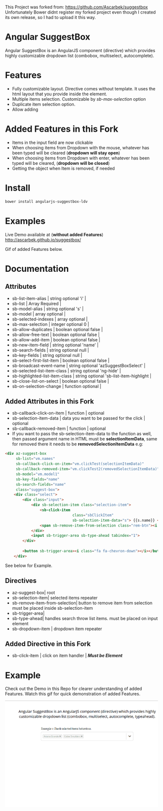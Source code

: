 This Project was forked from: <https://github.com/Ascarbek/suggestbox> <br/>
Unfortunately Bower didnt register my forked project even though I created its own release, so I had to upload it this way.

# Angular SuggestBox

Angular SuggestBox is an AngularJS component (directive) which provides highly customizable dropdown list (combobox, multiselect, autocomplete).

# Features

-   Fully customizable layout. Directive comes without template. It uses the html layout that you provide inside the element.
-   Multiple items selection. Customizable by _sb-max-selection_ option
-   Duplicate item selection option.
-   Allow adding

# Added Features in this Fork

-   Items in the input field are now clickable
-   When choosing items from Dropdown with the mouse, whatever has been typed will be cleared (**dropdown will stay open**)
-   When choosing items from Dropdown with enter, whatever has been typed will be cleared, (**dropdown will be closed**)
-   Getting the object when Item is removed, if needed  

# Install

```bash
bower install angularjs-suggestbox-ldv
```

# Examples

Live Demo available at (**without added Features**)
<http://ascarbek.github.io/suggestbox/>

Gif of added Features below.

# Documentation

## Attributes

-   sb-list-item-alias | string optional 'i' |
-   sb-list | Array Required |
-   sb-model-alias | string optional 's' |
-   sb-model | array optional |
-   sb-selected-indexes | array optional |
-   sb-max-selection | integer optional 0 |
-   sb-allow-duplicates | boolean optional false |
-   sb-allow-free-text | boolean optional false |
-   sb-allow-add-item | boolean optional false |
-   sb-new-item-field | string optional 'name' |
-   sb-search-fields | string optional null |
-   sb-key-fields | string optional null |
-   sb-select-first-list-item | boolean optional false |
-   sb-broadcast-event-name | string optional 'azSuggestBoxSelect' |
-   sb-selected-list-item-class | string optional 'ng-hide' |
-   sb-highlighted-list-item-class | string optional 'sb-list-item-highlight |
-   sb-close-list-on-select | boolean optional false |
-   sb-on-selection-change | function optional |

## Added Attributes in this Fork

-   sb-callback-click-on-item | function | optional
-   sb-selection-item-data | data you want to be passed for the click | optional
-   sb-callback-removed-item | function | optional
-   If you want to pass the sb-selection-item-data to the function as well, then passed argument name in HTML must be **selectionItemData**, same for removed there it needs to be **removedSelectionItemData** e.g:

```HTML
<div az-suggest-box
     sb-list="vm.names"
     sb-callback-click-on-item="vm.clickTest(selectionItemData)"
     sb-callback-removed-item="vm.clickTest2(removedSelectionItemData)"
     sb-model="vm.model1"
     sb-key-fields="name"
     sb-search-fields="name"
     class="suggest-box">
    <div class="select">
        <div class="input">
            <div sb-selection-item class="selection-item">
                <sb-click-item
                               class="sbClickItem"
                               sb-selection-item-data="s"> {{s.name}} </sb-click-item>&nbsp;
                <span sb-remove-item-from-selection class="rem-btn"><i class="fa fa-times"></i></span>
            </div>
            <input sb-trigger-area sb-type-ahead tabindex="1">
        </div>

        <button sb-trigger-area><i class="fa fa-chevron-down"></i></button>
    </div>
```

See below for Example.

## Directives

-   az-suggest-box| root
-   sb-selection-item| selected items repeater
-   sb-remove-item-from-selection| button to remove item from selection must be placed inside sb-selection-item
-   sb-trigger-area|
-   sb-type-ahead| handles search throw list items. must be placed on input element
-   sb-dropdown-item | dropdown item repeater

## Added Directive in this Fork

-   sb-click-item | click on item handler | **_Must be Element_**

# Example

Check out the Demo in this Repo for clearer understanding of added Features.
Watch this gif for quick demonstration of added Features.

![Example Gif](src/demo/exampleNewFeatures.gif)
